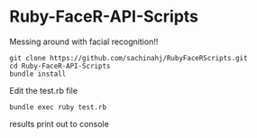Ruby-FaceR-API-Scripts
======================

Messing around with facial recognition!!

```
git clone https://github.com/sachinahj/RubyFaceRScripts.git
cd Ruby-FaceR-API-Scripts
bundle install
```
Edit the test.rb file 
```
bundle exec ruby test.rb
```
results print out to console 
